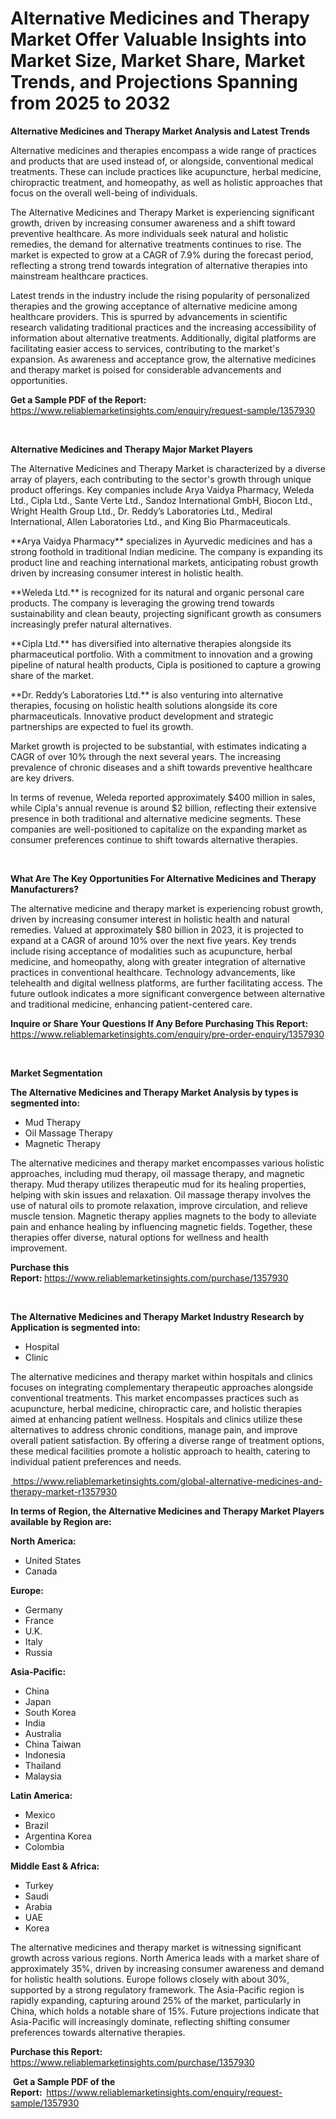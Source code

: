 <p><h1>Alternative Medicines and Therapy Market Offer Valuable Insights into Market Size, Market Share, Market Trends, and Projections Spanning from 2025 to 2032</h1></p><p><strong>Alternative Medicines and Therapy Market Analysis and Latest Trends</strong></p>
<p><p>Alternative medicines and therapies encompass a wide range of practices and products that are used instead of, or alongside, conventional medical treatments. These can include practices like acupuncture, herbal medicine, chiropractic treatment, and homeopathy, as well as holistic approaches that focus on the overall well-being of individuals.</p><p>The Alternative Medicines and Therapy Market is experiencing significant growth, driven by increasing consumer awareness and a shift toward preventive healthcare. As more individuals seek natural and holistic remedies, the demand for alternative treatments continues to rise. The market is expected to grow at a CAGR of 7.9% during the forecast period, reflecting a strong trend towards integration of alternative therapies into mainstream healthcare practices.</p><p>Latest trends in the industry include the rising popularity of personalized therapies and the growing acceptance of alternative medicine among healthcare providers. This is spurred by advancements in scientific research validating traditional practices and the increasing accessibility of information about alternative treatments. Additionally, digital platforms are facilitating easier access to services, contributing to the market's expansion. As awareness and acceptance grow, the alternative medicines and therapy market is poised for considerable advancements and opportunities.</p></p>
<p><strong>Get a Sample PDF of the Report:&nbsp;</strong> <a href="https://www.reliablemarketinsights.com/enquiry/request-sample/1357930?utm_campaign=3323&utm_medium=2&utm_source=Github&utm_content=ia&utm_term=19042025&utm_id=alternative-medicines-and-therapy">https://www.reliablemarketinsights.com/enquiry/request-sample/1357930</a></p>
<p>&nbsp;</p>
<p><strong>Alternative Medicines and Therapy Major Market Players</strong></p>
<p><p>The Alternative Medicines and Therapy Market is characterized by a diverse array of players, each contributing to the sector's growth through unique product offerings. Key companies include Arya Vaidya Pharmacy, Weleda Ltd., Cipla Ltd., Sante Verte Ltd., Sandoz International GmbH, Biocon Ltd., Wright Health Group Ltd., Dr. Reddy’s Laboratories Ltd., Mediral International, Allen Laboratories Ltd., and King Bio Pharmaceuticals.</p><p>**Arya Vaidya Pharmacy** specializes in Ayurvedic medicines and has a strong foothold in traditional Indian medicine. The company is expanding its product line and reaching international markets, anticipating robust growth driven by increasing consumer interest in holistic health.</p><p>**Weleda Ltd.** is recognized for its natural and organic personal care products. The company is leveraging the growing trend towards sustainability and clean beauty, projecting significant growth as consumers increasingly prefer natural alternatives. </p><p>**Cipla Ltd.** has diversified into alternative therapies alongside its pharmaceutical portfolio. With a commitment to innovation and a growing pipeline of natural health products, Cipla is positioned to capture a growing share of the market.</p><p>**Dr. Reddy’s Laboratories Ltd.** is also venturing into alternative therapies, focusing on holistic health solutions alongside its core pharmaceuticals. Innovative product development and strategic partnerships are expected to fuel its growth.</p><p>Market growth is projected to be substantial, with estimates indicating a CAGR of over 10% through the next several years. The increasing prevalence of chronic diseases and a shift towards preventive healthcare are key drivers.</p><p>In terms of revenue, Weleda reported approximately $400 million in sales, while Cipla's annual revenue is around $2 billion, reflecting their extensive presence in both traditional and alternative medicine segments. These companies are well-positioned to capitalize on the expanding market as consumer preferences continue to shift towards alternative therapies.</p></p>
<p>&nbsp;</p>
<p><strong>What Are The Key Opportunities For Alternative Medicines and Therapy Manufacturers?</strong></p>
<p><p>The alternative medicine and therapy market is experiencing robust growth, driven by increasing consumer interest in holistic health and natural remedies. Valued at approximately $80 billion in 2023, it is projected to expand at a CAGR of around 10% over the next five years. Key trends include rising acceptance of modalities such as acupuncture, herbal medicine, and homeopathy, along with greater integration of alternative practices in conventional healthcare. Technology advancements, like telehealth and digital wellness platforms, are further facilitating access. The future outlook indicates a more significant convergence between alternative and traditional medicine, enhancing patient-centered care.</p></p>
<p><strong>Inquire or Share Your Questions If Any Before Purchasing This Report:</strong> <a href="https://www.reliablemarketinsights.com/enquiry/pre-order-enquiry/1357930?utm_campaign=3323&utm_medium=2&utm_source=Github&utm_content=ia&utm_term=19042025&utm_id=alternative-medicines-and-therapy">https://www.reliablemarketinsights.com/enquiry/pre-order-enquiry/1357930</a></p>
<p>&nbsp;</p>
<p><strong>Market Segmentation</strong></p>
<p><strong>The Alternative Medicines and Therapy Market Analysis by types is segmented into:</strong></p>
<p><ul><li>Mud Therapy</li><li>Oil Massage Therapy</li><li>Magnetic Therapy</li></ul></p>
<p><p>The alternative medicines and therapy market encompasses various holistic approaches, including mud therapy, oil massage therapy, and magnetic therapy. Mud therapy utilizes therapeutic mud for its healing properties, helping with skin issues and relaxation. Oil massage therapy involves the use of natural oils to promote relaxation, improve circulation, and relieve muscle tension. Magnetic therapy applies magnets to the body to alleviate pain and enhance healing by influencing magnetic fields. Together, these therapies offer diverse, natural options for wellness and health improvement.</p></p>
<p><strong>Purchase this Report:&nbsp;</strong><a href="https://www.reliablemarketinsights.com/purchase/1357930?utm_campaign=3323&utm_medium=2&utm_source=Github&utm_content=ia&utm_term=19042025&utm_id=alternative-medicines-and-therapy">https://www.reliablemarketinsights.com/purchase/1357930</a></p>
<p>&nbsp;</p>
<p><strong>The Alternative Medicines and Therapy Market Industry Research by Application is segmented into:</strong></p>
<p><ul><li>Hospital</li><li>Clinic</li></ul></p>
<p><p>The alternative medicines and therapy market within hospitals and clinics focuses on integrating complementary therapeutic approaches alongside conventional treatments. This market encompasses practices such as acupuncture, herbal medicine, chiropractic care, and holistic therapies aimed at enhancing patient wellness. Hospitals and clinics utilize these alternatives to address chronic conditions, manage pain, and improve overall patient satisfaction. By offering a diverse range of treatment options, these medical facilities promote a holistic approach to health, catering to individual patient preferences and needs.</p></p>
<p><a href="https://www.reliablemarketinsights.com/global-alternative-medicines-and-therapy-market-r1357930?utm_campaign=3323&utm_medium=2&utm_source=Github&utm_content=ia&utm_term=19042025&utm_id=alternative-medicines-and-therapy">&nbsp;https://www.reliablemarketinsights.com/global-alternative-medicines-and-therapy-market-r1357930</a></p>
<p><strong>In terms of Region, the Alternative Medicines and Therapy Market Players available by Region are:</strong></p>
<p>
    <p> <strong> North America: </strong>
        <ul>
            <li>United States</li>
            <li>Canada</li>
        </ul>
        </p> 
    <p> <strong> Europe: </strong>
        <ul>
            <li>Germany</li>
            <li>France</li>
            <li>U.K.</li>
            <li>Italy</li>
            <li>Russia</li>
        </ul>
        </p> 
    <p> <strong> Asia-Pacific: </strong>
        <ul>
            <li>China</li>
            <li>Japan</li>
            <li>South Korea</li>
            <li>India</li>
            <li>Australia</li>
            <li>China Taiwan</li>
            <li>Indonesia</li>
            <li>Thailand</li>
            <li>Malaysia</li>
        </ul>
        </p> 
    <p> <strong> Latin America: </strong>
        <ul>
            <li>Mexico</li>
            <li>Brazil</li>
            <li>Argentina Korea</li>
            <li>Colombia</li>
        </ul>
        </p> 
    <p> <strong> Middle East & Africa: </strong>
        <ul>
            <li>Turkey</li>
            <li>Saudi</li>
            <li>Arabia</li>
            <li>UAE</li>
            <li>Korea</li>
        </ul>
    </p>
    </p>
<p><p>The alternative medicines and therapy market is witnessing significant growth across various regions. North America leads with a market share of approximately 35%, driven by increasing consumer awareness and demand for holistic health solutions. Europe follows closely with about 30%, supported by a strong regulatory framework. The Asia-Pacific region is rapidly expanding, capturing around 25% of the market, particularly in China, which holds a notable share of 15%. Future projections indicate that Asia-Pacific will increasingly dominate, reflecting shifting consumer preferences towards alternative therapies.</p></p>
<p><strong>Purchase this Report: </strong><a href="https://www.reliablemarketinsights.com/purchase/1357930?utm_campaign=3323&utm_medium=2&utm_source=Github&utm_content=ia&utm_term=19042025&utm_id=alternative-medicines-and-therapy">https://www.reliablemarketinsights.com/purchase/1357930</a></p>
<p>&nbsp;<strong>Get a Sample PDF of the Report:&nbsp;&nbsp;</strong><a href="https://www.reliablemarketinsights.com/enquiry/request-sample/1357930?utm_campaign=3323&utm_medium=2&utm_source=Github&utm_content=ia&utm_term=19042025&utm_id=alternative-medicines-and-therapy">https://www.reliablemarketinsights.com/enquiry/request-sample/1357930</a></p>
<p><strong></strong></p>
<p><p></p><p></p><p></p></p>